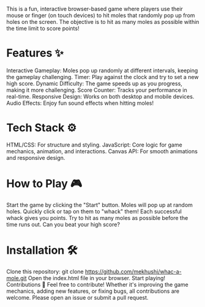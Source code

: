 This is a fun, interactive browser-based game where players use their mouse or finger (on touch devices) to hit moles that randomly pop up from holes on the screen. The objective is to hit as many moles as possible within the time limit to score points!

# Features ✨
Interactive Gameplay: Moles pop up randomly at different intervals, keeping the gameplay challenging.
Timer: Play against the clock and try to set a new high score.
Dynamic Difficulty: The game speeds up as you progress, making it more challenging.
Score Counter: Tracks your performance in real-time.
Responsive Design: Works on both desktop and mobile devices.
Audio Effects: Enjoy fun sound effects when hitting moles!
# Tech Stack ⚙️
HTML/CSS: For structure and styling.
JavaScript: Core logic for game mechanics, animation, and interactions.
Canvas API: For smooth animations and responsive design.
# How to Play 🎮
Start the game by clicking the "Start" button.
Moles will pop up at random holes. Quickly click or tap on them to "whack" them!
Each successful whack gives you points.
Try to hit as many moles as possible before the time runs out.
Can you beat your high score?
# Installation 🛠️
Clone this repository:
git clone https://github.com/mekhushi/whac-a-mole.git
Open the index.html file in your browser.
Start playing!
Contributions 🤝
Feel free to contribute! Whether it's improving the game mechanics, adding new features, or fixing bugs, all contributions are welcome. Please open an issue or submit a pull request.
